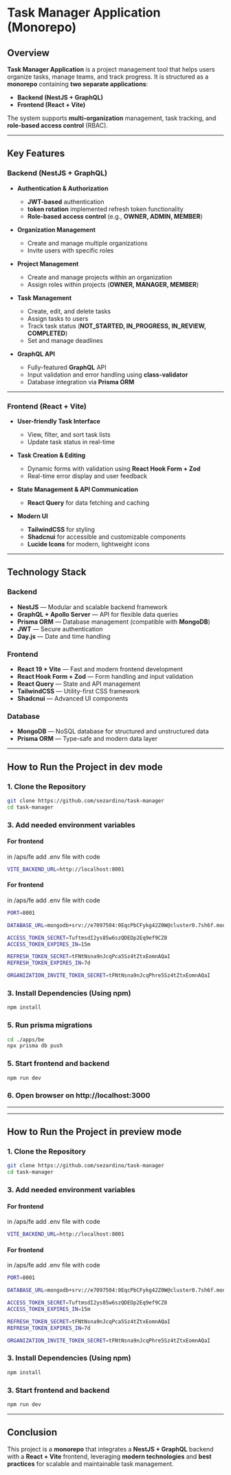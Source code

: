 # **Task Manager Application (Monorepo)**

## **Overview**

**Task Manager Application** is a project management tool that helps users organize tasks, manage teams, and track progress.
It is structured as a **monorepo** containing **two separate applications**:

- **Backend (NestJS + GraphQL)**
- **Frontend (React + Vite)**

The system supports **multi-organization** management, task tracking, and **role-based access control** (RBAC).

---

## **Key Features**

### **Backend (NestJS + GraphQL)**

- **Authentication & Authorization**

  - **JWT-based** authentication
  - **token rotation** implemented refresh token functionality
  - **Role-based access control** (e.g., **OWNER, ADMIN, MEMBER**)

- **Organization Management**

  - Create and manage multiple organizations
  - Invite users with specific roles

- **Project Management**

  - Create and manage projects within an organization
  - Assign roles within projects (**OWNER, MANAGER, MEMBER**)

- **Task Management**

  - Create, edit, and delete tasks
  - Assign tasks to users
  - Track task status (**NOT_STARTED, IN_PROGRESS, IN_REVIEW, COMPLETED**)
  - Set and manage deadlines

- **GraphQL API**
  - Fully-featured **GraphQL** API
  - Input validation and error handling using **class-validator**
  - Database integration via **Prisma ORM**

---

### **Frontend (React + Vite)**

- **User-friendly Task Interface**

  - View, filter, and sort task lists
  - Update task status in real-time

- **Task Creation & Editing**

  - Dynamic forms with validation using **React Hook Form + Zod**
  - Real-time error display and user feedback

- **State Management & API Communication**

  - **React Query** for data fetching and caching

- **Modern UI**
  - **TailwindCSS** for styling
  - **Shadcnui** for accessible and customizable components
  - **Lucide Icons** for modern, lightweight icons

---

## **Technology Stack**

### **Backend**

- **NestJS** — Modular and scalable backend framework
- **GraphQL + Apollo Server** — API for flexible data queries
- **Prisma ORM** — Database management (compatible with **MongoDB**)
- **JWT** — Secure authentication
- **Day.js** — Date and time handling

### **Frontend**

- **React 19 + Vite** — Fast and modern frontend development
- **React Hook Form + Zod** — Form handling and input validation
- **React Query** — State and API management
- **TailwindCSS** — Utility-first CSS framework
- **Shadcnui** — Advanced UI components

### **Database**

- **MongoDB** — NoSQL database for structured and unstructured data
- **Prisma ORM** — Type-safe and modern data layer

---

## **How to Run the Project in dev mode**

### **1. Clone the Repository**

```bash
git clone https://github.com/sezardino/task-manager
cd task-manager
```

### **3. Add needed environment variables**

#### For frontend

in /aps/fe add .env file with code

```bash
VITE_BACKEND_URL=http://localhost:8001
```

#### For frontend

in /aps/fe add .env file with code

```bash
PORT=8001

DATABASE_URL=mongodb+srv://e7097504:0EqcPbCFykg42Z0W@cluster0.7sh6f.mongodb.net/task-manager?retryWrites=true&w=majority&appName=Cluster0

ACCESS_TOKEN_SECRET=TuftmsdI2ys85w6szQDEDp2Eq9ef9CZ8
ACCESS_TOKEN_EXPIRES_IN=15m

REFRESH_TOKEN_SECRET=tFNtNsna9nJcqPca5Sz4tZtxEomnAQaI
REFRESH_TOKEN_EXPIRES_IN=7d

ORGANIZATION_INVITE_TOKEN_SECRET=tFNtNsna9nJcqPhre5Sz4tZtxEomnAQaI

```

### **3. Install Dependencies (Using npm)**

```bash
npm install
```

### **5. Run prisma migrations**

```bash
cd ./apps/be
npx prisma db push
```

### **5. Start frontend and backend**

```bash
npm run dev
```

### **6. Open browser on http://localhost:3000**

---

---

## **How to Run the Project in preview mode**

### **1. Clone the Repository**

```bash
git clone https://github.com/sezardino/task-manager
cd task-manager
```

### **3. Add needed environment variables**

#### For frontend

in /aps/fe add .env file with code

```bash
VITE_BACKEND_URL=http://localhost:8001
```

#### For frontend

in /aps/fe add .env file with code

```bash
PORT=8001

DATABASE_URL=mongodb+srv://e7097504:0EqcPbCFykg42Z0W@cluster0.7sh6f.mongodb.net/task-manager?retryWrites=true&w=majority&appName=Cluster0

ACCESS_TOKEN_SECRET=TuftmsdI2ys85w6szQDEDp2Eq9ef9CZ8
ACCESS_TOKEN_EXPIRES_IN=15m

REFRESH_TOKEN_SECRET=tFNtNsna9nJcqPca5Sz4tZtxEomnAQaI
REFRESH_TOKEN_EXPIRES_IN=7d

ORGANIZATION_INVITE_TOKEN_SECRET=tFNtNsna9nJcqPhre5Sz4tZtxEomnAQaI

```

### **3. Install Dependencies (Using npm)**

```bash
npm install
```

### **3. Start frontend and backend**

```bash
npm run dev
```

---

## **Conclusion**

This project is a **monorepo** that integrates a **NestJS + GraphQL** backend with a **React + Vite** frontend, leveraging **modern technologies** and **best practices** for scalable and maintainable task management.
